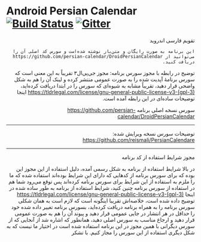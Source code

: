 Android Persian Calendar [![Build Status](https://travis-ci.org/ebraminio/DroidPersianCalendar.svg?branch=master)](https://travis-ci.org/ebraminio/DroidPersianCalendar)  [![Gitter](https://badges.gitter.im/Join%20Chat.svg)](https://gitter.im/ebraminio/DroidPersianCalendar)
=============================
<div lang="fa" dir="rtl">تقویم فارسی اندروید<br />
    
    این برنامه به صورت رایگان و متن‌باز نوشته شده‌است و سورس کد اصلی آن را می‌توانید از https://github.com/persian-calendar/DroidPersianCalendar دریافت کنید.

توضیح در رابطه با مجوز سورس برنامه: مجوز جی‌پی‌ال۳ تقریباً به این معنی است که سورس برنامهٔ آپدیت شده را به صورت عمومی منتشر کرده و لینک آن را هم به شکل واضحی قرار دهید، تقریباً مشابه به شیوه‌ای که سورس را در ابتدا دریافت کرده‌اید،  https://tldrlegal.com/license/gnu-general-public-license-v3-(gpl-3) اینجا توضیحات ساده‌ای در این رابطه آمده است.
    
سورس نسخه اصلی برنامه
https://github.com/persian-calendar/DroidPersianCalendar

-----------------------------------------

توضیحات سورس نسخه ویرایش شده:
https://github.com/reismali/PersianCalendare
 
-----------------------------

مجوز شرایط استفاده از کد برنامه

در بالا شرایط استفاده از برنامه به شکل رسمی آمده، دلیل استفاده از این مجوز این بوده که برای سورس برنامه از کدهایی که دارای این شرایط بوده‌اند استفاده شده که ما را ملزم به استفاده از این شرایط برای سورس برنامه کرده‌اند پس توقع می‌رود شما هم در استفاده از سورس برنامه چنین کنید، شرایط استفاده از برنامه به طور ساده شده در اینجا https://tldrlegal.com/license/gnu-general-public-license-v3-(gpl-3) توضیح داده شده است، خلاصه‌اش تقریبا اینگونه است که لازم است به همان شکلی سورس برنامه را به همراه برنامه دریافت کرده‌اید، بسورس برنامه تغییر داده شده خود را حداقل در هر انتشار در جایی عمومی قرار دهید و پیوند آن را هم به صورت عمومی قرار دهید و ارجاع مناسب به سورس اصلی دهید، همانطور که اشاره شد از آنجایی که از سورس دیگرانی با همین مجوز در این برنامه استفاده شده است در اختیار ما نیست که به شکل دیگری استفاده از این سورس را مجاز کنیم. با تشکر
